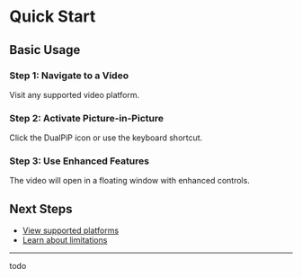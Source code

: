 # Quick Start

## Basic Usage

### Step 1: Navigate to a Video

Visit any supported video platform.

### Step 2: Activate Picture-in-Picture

Click the DualPiP icon or use the keyboard shortcut.

### Step 3: Use Enhanced Features

The video will open in a floating window with enhanced controls.

## Next Steps

- [View supported platforms](/video-platforms-support)
- [Learn about limitations](/limitations)

---

todo
